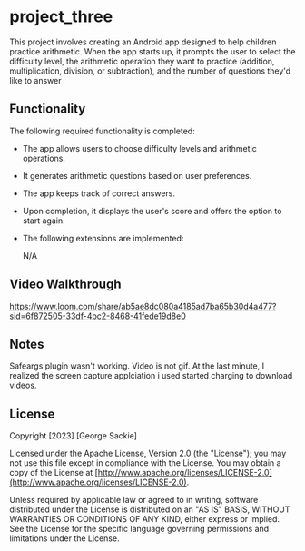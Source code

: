 # project_three

This project involves creating an Android app designed to help children practice arithmetic. When the app starts up, it prompts the user to select the difficulty level, the arithmetic operation they want to practice (addition, multiplication, division, or subtraction), and the number of questions they'd like to answer

## Functionality
The following required functionality is completed:

-  The app allows users to choose difficulty levels and arithmetic operations.
-  It generates arithmetic questions based on user preferences.
-  The app keeps track of correct answers.
-  Upon completion, it displays the user's score and offers the option to start again.


-  The following extensions are implemented:
   
    N/A

## Video Walkthrough
https://www.loom.com/share/ab5ae8dc080a4185ad7ba65b30d4a477?sid=6f872505-33df-4bc2-8468-41fede19d8e0


## Notes

Safeargs plugin wasn't working.
Video is not gif. At the last minute, I realized the screen capture applciation i used started charging to download videos.

## License

Copyright [2023] [George Sackie]

Licensed under the Apache License, Version 2.0 (the "License"); you may not use this file except in compliance with the License. You may obtain a copy of the License at [http://www.apache.org/licenses/LICENSE-2.0](http://www.apache.org/licenses/LICENSE-2.0).

Unless required by applicable law or agreed to in writing, software distributed under the License is distributed on an "AS IS" BASIS, WITHOUT WARRANTIES OR CONDITIONS OF ANY KIND, either express or implied. See the License for the specific language governing permissions and limitations under the License.



